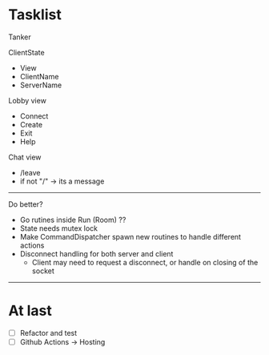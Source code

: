 # Tasklist

Tanker

ClientState

- View
- ClientName
- ServerName

Lobby view

- Connect
- Create
- Exit
- Help

Chat view

- /leave
- if not "/" -> its a message

---

Do better?

- Go rutines inside Run (Room) ??
- State needs mutex lock
- Make CommandDispatcher spawn new routines to handle different actions
- Disconnect handling for both server and client
  - Client may need to request a disconnect, or handle on closing of the socket

---

# At last

- [ ] Refactor and test
- [ ] Github Actions -> Hosting
